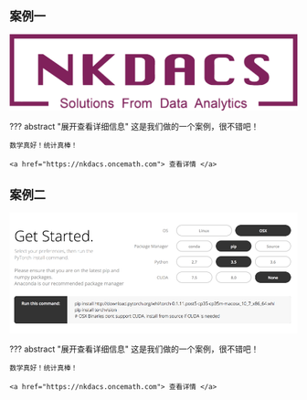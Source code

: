 ## 案例一
![test.png](/img/nkdacs.png)

??? abstract "展开查看详细信息"
    这是我们做的一个案例，很不错吧！

    数学真好！统计真棒！

    <a href="https://nkdacs.oncemath.com"> 查看详情 </a>

## 案例二
![test.png](/img/tutorial/pytorch-install/pytorch.png)

??? abstract "展开查看详细信息"
    这是我们做的一个案例，很不错吧！

    数学真好！统计真棒！

    <a href="https://nkdacs.oncemath.com"> 查看详情 </a>